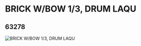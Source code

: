 # BRICK W/BOW 1/3, DRUM LAQU
## 63278
![BRICK W/BOW 1/3, DRUM LAQU](https://lc-www-live-s.legocdn.com/media/bricks/5/2/4528457.jpg)